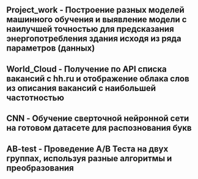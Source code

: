 ## Project_work - Построение разных моделей машинного обучения и выявление модели с наилучшей точностью для предсказания энергопотребления здания исходя из ряда параметров (данных)
## World_Cloud - Получение по API списка вакансий с hh.ru и отображение облака слов из описания вакансий с наибольшей частотностью
## CNN - Обучение сверточной нейронной сети на готовом датасете для распознования букв
## AB-test - Проведение А/В Теста на двух группах, используя разные алгоритмы и преобразования
